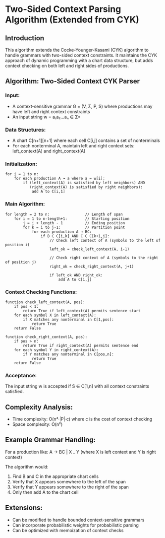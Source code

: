 # Two-Sided Context Parsing Algorithm (Extended from CYK)

## Introduction
This algorithm extends the Cocke-Younger-Kasami (CYK) algorithm to handle grammars with two-sided context constraints. It maintains the CYK approach of dynamic programming with a chart data structure, but adds context checking on both left and right sides of productions.

## Algorithm: Two-Sided Context CYK Parser

### Input:
- A context-sensitive grammar G = (V, Σ, P, S) where productions may have left and right context constraints
- An input string w = a₁a₂...aₙ ∈ Σ*

### Data Structures:
- A chart C[n+1][n+1] where each cell C[i,j] contains a set of nonterminals
- For each nonterminal A, maintain left and right context sets: left_context(A) and right_context(A)

### Initialization:
```
for i = 1 to n:
    for each production A → a where a = w[i]:
        if (left_context(A) is satisfied by left neighbors) AND 
           (right_context(A) is satisfied by right neighbors):
            add A to C[i,1]
```

### Main Algorithm:
```
for length = 2 to n:                // Length of span
    for i = 1 to n-length+1:        // Starting position
        j = i + length - 1          // Ending position
        for k = i to j-1:           // Partition point
            for each production A → BC:
                if B ∈ C[i,k] AND C ∈ C[k+1,j]:
                    // Check left context of A (symbols to the left of position i)
                    left_ok = check_left_context(A, i-1)
                    
                    // Check right context of A (symbols to the right of position j)
                    right_ok = check_right_context(A, j+1)
                    
                    if left_ok AND right_ok:
                        add A to C[i,j]
```

### Context Checking Functions:

```
function check_left_context(A, pos):
    if pos < 1: 
        return True if left_context(A) permits sentence start
    for each symbol X in left_context(A):
        if X matches any nonterminal in C[1,pos]:
            return True
    return False

function check_right_context(A, pos):
    if pos > n: 
        return True if right_context(A) permits sentence end
    for each symbol Y in right_context(A):
        if Y matches any nonterminal in C[pos,n]:
            return True
    return False
```

### Acceptance:
The input string w is accepted if S ∈ C[1,n] with all context constraints satisfied.

## Complexity Analysis:
- Time complexity: O(n³·|P|·c) where c is the cost of context checking
- Space complexity: O(n²)

## Example Grammar Handling:
For a production like:
A → BC | X _ Y
(where X is left context and Y is right context)

The algorithm would:
1. Find B and C in the appropriate chart cells
2. Verify that X appears somewhere to the left of the span
3. Verify that Y appears somewhere to the right of the span
4. Only then add A to the chart cell

## Extensions:
- Can be modified to handle bounded context-sensitive grammars
- Can incorporate probabilistic weights for probabilistic parsing
- Can be optimized with memoization of context checks

